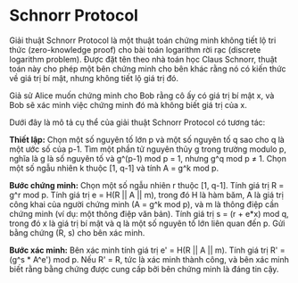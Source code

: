 # Schnorr Protocol

Giải thuật Schnorr Protocol là một thuật toán chứng minh không tiết lộ tri thức (zero-knowledge proof) cho bài toán logarithm rời rạc (discrete logarithm problem). Được đặt tên theo nhà toán học Claus Schnorr, thuật toán này cho phép một bên chứng minh cho bên khác rằng nó có kiến thức về giá trị bí mật, nhưng không tiết lộ giá trị đó.

Giả sử Alice muốn chứng minh cho Bob rằng cô ấy có giá trị bí mật x, và Bob sẽ xác minh việc chứng minh đó mà không biết giá trị của x.

Dưới đây là mô tả cụ thể của giải thuật Schnorr Protocol có tương tác:

**Thiết lập:**
Chọn một số nguyên tố lớn p và một số nguyên tố q sao cho q là một ước số của p-1.
Tìm một phần tử nguyên thủy g trong trường modulo p, nghĩa là g là số nguyên tố và g^(p-1) mod p = 1, nhưng g^q mod p ≠ 1.
Chọn một số ngẫu nhiên k thuộc [1, q-1] và tính A = g^k mod p.

**Bước chứng minh:**
Chọn một số ngẫu nhiên r thuộc [1, q-1].
Tính giá trị R = g^r mod p.
Tính giá trị e = H(R || A || m), trong đó H là hàm băm, A là giá trị công khai của người chứng minh (A = g^k mod p), và m là thông điệp cần chứng minh (ví dụ: một thông điệp văn bản).
Tính giá trị s = (r + e*x) mod q, trong đó x là giá trị bí mật và q là một số nguyên tố lớn liên quan đến p.
Gửi bằng chứng (R, s) cho bên xác minh.

**Bước xác minh:**
Bên xác minh tính giá trị e' = H(R || A || m).
Tính giá trị R' = (g^s * A^e') mod p.
Nếu R' = R, tức là xác minh thành công, và bên xác minh biết rằng bằng chứng được cung cấp bởi bên chứng minh là đáng tin cậy.